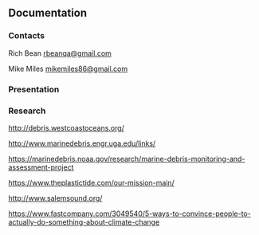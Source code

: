 ## Documentation

### Contacts

Rich Bean  rbeanqa@gmail.com

Mike Miles mikemiles86@gmail.com


### Presentation

### Research

http://debris.westcoastoceans.org/

http://www.marinedebris.engr.uga.edu/links/

https://marinedebris.noaa.gov/research/marine-debris-monitoring-and-assessment-project

https://www.theplastictide.com/our-mission-main/

http://www.salemsound.org/

https://www.fastcompany.com/3049540/5-ways-to-convince-people-to-actually-do-something-about-climate-change
